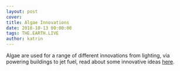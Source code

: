 ```yaml
---
layout: post
cover: 
title: Algae Innovations
date: 2018-10-13 00:00:00
tags: THE.EARTH.LIVE
author: katrin
---
```


Algae are used for a range of different innovations from lighting, via powering buildings to jet fuel,
read about some innovative ideas [here](https://inhabitat.com/the-top-10-most-innovative-algae-powered-designs/).
